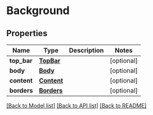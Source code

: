 # Background

## Properties
Name | Type | Description | Notes
------------ | ------------- | ------------- | -------------
**top_bar** | [**TopBar**](TopBar.md) |  | [optional] 
**body** | [**Body**](Body.md) |  | [optional] 
**content** | [**Content**](Content.md) |  | [optional] 
**borders** | [**Borders**](Borders.md) |  | [optional] 

[[Back to Model list]](../README.md#documentation-for-models) [[Back to API list]](../README.md#documentation-for-api-endpoints) [[Back to README]](../README.md)


